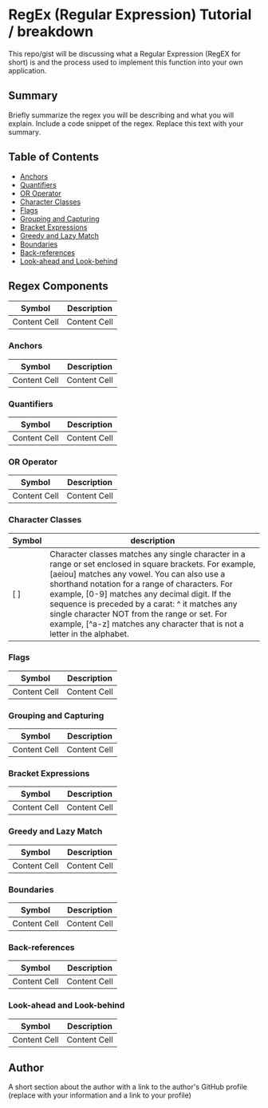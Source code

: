 # RegEx (Regular Expression) Tutorial / breakdown 

This repo/gist will be discussing what a Regular Expression (RegEX for short) is and the process used to implement this function into your own application. 

## Summary

Briefly summarize the regex you will be describing and what you will explain. Include a code snippet of the regex. Replace this text with your summary.

## Table of Contents

- [Anchors](#anchors)
- [Quantifiers](#quantifiers)
- [OR Operator](#or-operator)
- [Character Classes](#character-classes)
- [Flags](#flags)
- [Grouping and Capturing](#grouping-and-capturing)
- [Bracket Expressions](#bracket-expressions)
- [Greedy and Lazy Match](#greedy-and-lazy-match)
- [Boundaries](#boundaries)
- [Back-references](#back-references)
- [Look-ahead and Look-behind](#look-ahead-and-look-behind)

## Regex Components

Symbol  | Description
------------- | -------------
Content Cell  | Content Cell

### Anchors

Symbol  | Description
------------- | -------------
Content Cell  | Content Cell

### Quantifiers

Symbol  | Description
------------- | -------------
Content Cell  | Content Cell

### OR Operator

Symbol  | Description
------------- | -------------
Content Cell  | Content Cell

### Character Classes

Symbol  | description
------------- | -------------
  [ ] | Character classes matches any single character in a range or set enclosed in square  brackets. For example, [aeiou] matches any vowel. You can also use a shorthand notation for a range of characters. For example, [0-9] matches any decimal digit. If the sequence is preceded by a carat:    ^   it matches any single character NOT from the range or set. For example, [^a-z] matches any character that is not a letter in the alphabet.

### Flags

Symbol  | Description
------------- | -------------
Content Cell  | Content Cell

### Grouping and Capturing

Symbol  | Description
------------- | -------------
Content Cell  | Content Cell

### Bracket Expressions

Symbol  | Description
------------- | -------------
Content Cell  | Content Cell

### Greedy and Lazy Match

Symbol  | Description
------------- | -------------
Content Cell  | Content Cell

### Boundaries

Symbol  | Description
------------- | -------------
Content Cell  | Content Cell

### Back-references

Symbol  | Description
------------- | -------------
Content Cell  | Content Cell

### Look-ahead and Look-behind

Symbol  | Description
------------- | -------------
Content Cell  | Content Cell

## Author

A short section about the author with a link to the author's GitHub profile (replace with your information and a link to your profile)
